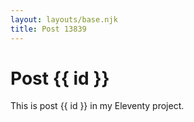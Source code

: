 ```yaml
---
layout: layouts/base.njk
title: Post 13839
---
```


# Post {{ id }}

This is post {{ id }} in my Eleventy project.
